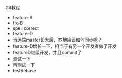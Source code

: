 Git教程


- feature-A
- fix-B
- spell correct
- feature-D
- 当远端master长大后，本地应该如何同步呢？
- feature-D增长一下，相当于有另一个开发者做了开发
- featureD继续开发，并且commit了
- 测试一下
- 再测试一下
- testRebase
